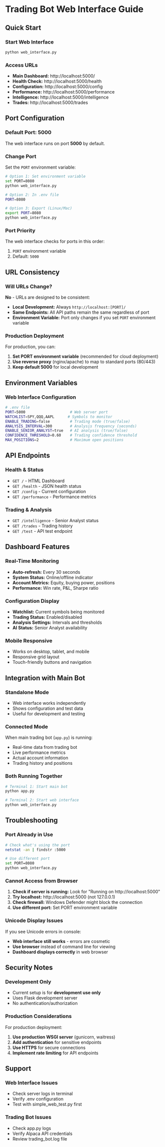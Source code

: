 # Trading Bot Web Interface Guide

## Quick Start

### Start Web Interface
```bash
python web_interface.py
```

### Access URLs
- **Main Dashboard:** http://localhost:5000/
- **Health Check:** http://localhost:5000/health
- **Configuration:** http://localhost:5000/config
- **Performance:** http://localhost:5000/performance
- **Intelligence:** http://localhost:5000/intelligence
- **Trades:** http://localhost:5000/trades

## Port Configuration

### Default Port: 5000
The web interface runs on port **5000** by default.

### Change Port
Set the `PORT` environment variable:

```bash
# Option 1: Set environment variable
set PORT=8080
python web_interface.py

# Option 2: In .env file
PORT=8080

# Option 3: Export (Linux/Mac)
export PORT=8080
python web_interface.py
```

### Port Priority
The web interface checks for ports in this order:
1. `PORT` environment variable
2. Default: `5000`

## URL Consistency

### Will URLs Change?
**No** - URLs are designed to be consistent:

- **Local Development:** Always `http://localhost:[PORT]/`
- **Same Endpoints:** All API paths remain the same regardless of port
- **Environment Variable:** Port only changes if you set `PORT` environment variable

### Production Deployment
For production, you can:
1. **Set PORT environment variable** (recommended for cloud deployment)
2. **Use reverse proxy** (nginx/apache) to map to standard ports (80/443)
3. **Keep default 5000** for local development

## Environment Variables

### Web Interface Configuration
```bash
# .env file
PORT=5000                    # Web server port
WATCHLIST=SPY,QQQ,AAPL      # Symbols to monitor
ENABLE_TRADING=false         # Trading mode (true/false)
ANALYSIS_INTERVAL=300        # Analysis frequency (seconds)
ENABLE_SENIOR_ANALYST=true   # AI analysis (true/false)
CONFIDENCE_THRESHOLD=0.60    # Trading confidence threshold
MAX_POSITIONS=2              # Maximum open positions
```

## API Endpoints

### Health & Status
- `GET /` - HTML Dashboard
- `GET /health` - JSON health status
- `GET /config` - Current configuration
- `GET /performance` - Performance metrics

### Trading & Analysis
- `GET /intelligence` - Senior Analyst status
- `GET /trades` - Trading history
- `GET /test` - API test endpoint

## Dashboard Features

### Real-Time Monitoring
- **Auto-refresh:** Every 30 seconds
- **System Status:** Online/offline indicator
- **Account Metrics:** Equity, buying power, positions
- **Performance:** Win rate, P&L, Sharpe ratio

### Configuration Display
- **Watchlist:** Current symbols being monitored
- **Trading Status:** Enabled/disabled
- **Analysis Settings:** Intervals and thresholds
- **AI Status:** Senior Analyst availability

### Mobile Responsive
- Works on desktop, tablet, and mobile
- Responsive grid layout
- Touch-friendly buttons and navigation

## Integration with Main Bot

### Standalone Mode
- Web interface works independently
- Shows configuration and test data
- Useful for development and testing

### Connected Mode
When main trading bot (`app.py`) is running:
- Real-time data from trading bot
- Live performance metrics
- Actual account information
- Trading history and positions

### Both Running Together
```bash
# Terminal 1: Start main bot
python app.py

# Terminal 2: Start web interface
python web_interface.py
```

## Troubleshooting

### Port Already in Use
```bash
# Check what's using the port
netstat -an | findstr :5000

# Use different port
set PORT=8080
python web_interface.py
```

### Cannot Access from Browser
1. **Check if server is running:** Look for "Running on http://localhost:5000"
2. **Try localhost:** http://localhost:5000 (not 127.0.0.1)
3. **Check firewall:** Windows Defender might block the connection
4. **Use different port:** Set PORT environment variable

### Unicode Display Issues
If you see Unicode errors in console:
- **Web interface still works** - errors are cosmetic
- **Use browser** instead of command line for viewing
- **Dashboard displays correctly** in web browser

## Security Notes

### Development Only
- Current setup is for **development use only**
- Uses Flask development server
- No authentication/authorization

### Production Considerations
For production deployment:
1. **Use production WSGI server** (gunicorn, waitress)
2. **Add authentication** for sensitive endpoints
3. **Use HTTPS** for secure connections
4. **Implement rate limiting** for API endpoints

## Support

### Web Interface Issues
- Check server logs in terminal
- Verify .env configuration
- Test with simple_web_test.py first

### Trading Bot Issues
- Check app.py logs
- Verify Alpaca API credentials
- Review trading_bot.log file